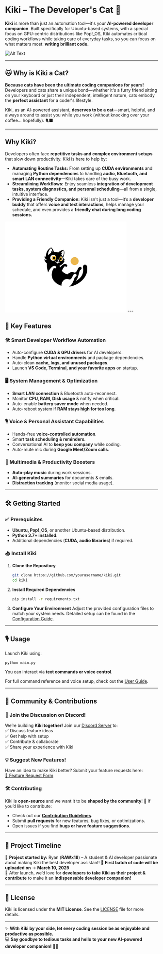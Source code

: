 # Kiki – The Developer's Cat 🚀

**Kiki** is more than just an automation tool—it's your **AI-powered developer companion**. Built specifically for Ubuntu-based systems, with a special focus on GPU-centric distributions like Pop!_OS, Kiki automates critical coding workflows while taking care of everyday tasks, so you can focus on what matters most: **writing brilliant code.**

![Alt Text](kiki_playful.gif)

---

## 🐱 Why is Kiki a Cat?

**Because cats have been the ultimate coding companions for years!**  
Developers and cats share a unique bond—whether it's a furry friend sitting on your keyboard or just their independent, intelligent nature, cats embody the **perfect assistant** for a coder's lifestyle.  

Kiki, as an AI-powered assistant, **deserves to be a cat**—smart, helpful, and always around to assist you while you work (without knocking over your coffee... hopefully). 🐈‍⬛

---

## Why Kiki?

Developers often face **repetitive tasks and complex environment setups** that slow down productivity. Kiki is here to help by:

- **Automating Routine Tasks:** From setting up **CUDA environments** and managing **Python dependencies** to handling **audio, Bluetooth, and smart LAN connectivity**—Kiki takes care of the busy work.  
- **Streamlining Workflows:** Enjoy seamless **integration of development tasks, system diagnostics, and personal scheduling**—all from a single, intuitive interface.  
- **Providing a Friendly Companion:** Kiki isn't just a tool—it’s a **developer buddy** that offers **voice and text interactions**, helps manage your schedule, and even provides a **friendly chat during long coding sessions.**  

<img src="kiki_logo.png" width="400" height="300">
---

## 🚀 Key Features

### 🛠️ Smart Developer Workflow Automation
- Auto-configure **CUDA & GPU drivers** for AI developers.  
- Handle **Python virtual environments** and package dependencies.  
- Auto-clean **cache, logs, and unused packages**.  
- Launch **VS Code, Terminal, and your favorite apps** on startup.  

### 🖥️ System Management & Optimization
- **Smart LAN connection** & Bluetooth auto-reconnect.  
- Monitor **CPU, RAM, Disk usage** & notify when critical.  
- Auto-enable **battery saver mode** when needed.  
- Auto-reboot system if **RAM stays high for too long**.  

### 🎙️ Voice & Personal Assistant Capabilities
- Hands-free **voice-controlled automation**.  
- Smart **task scheduling & reminders**.  
- Conversational AI to **keep you company** while coding.  
- Auto-mute mic during **Google Meet/Zoom calls**.  

### 🎵 Multimedia & Productivity Boosters
- **Auto-play music** during work sessions.  
- **AI-generated summaries** for documents & emails.  
- **Distraction tracking** (monitor social media usage).  

---

## 🛠️ Getting Started

### ✅ Prerequisites
- **Ubuntu, Pop!_OS**, or another Ubuntu-based distribution.  
- **Python 3.7+ installed**.  
- Additional dependencies (**CUDA, audio libraries**) if required.  

### 📥 Install Kiki

1. **Clone the Repository**
   ```bash
   git clone https://github.com/yourusername/kiki.git
   cd kiki
   ```

2. **Install Required Dependencies**
   ```bash
   pip install -r requirements.txt
   ```

3. **Configure Your Environment**
   Adjust the provided configuration files to match your system needs. Detailed setup can be found in the [Configuration Guide](docs/configuration.md).  

---

## 🎙️ Usage

Launch Kiki using:
```bash
python main.py
```
You can interact via **text commands or voice control**.  

For full command reference and voice setup, check out the [User Guide](docs/user_guide.md).  

---

## 🌟 Community & Contributions

### 📢 **Join the Discussion on Discord!**  
We’re building **Kiki together!** Join our [Discord Server](https://discord.gg/g4TMUy3c) to:  
✅ Discuss feature ideas  
✅ Get help with setup  
✅ Contribute & collaborate  
✅ Share your experience with Kiki  

### 💡 **Suggest New Features!**  
Have an idea to make Kiki better? Submit your feature requests here:  
[📩 Feature Request Form](https://forms.gle/your-google-form-link)  

### 🛠️ Contributing  
Kiki is **open-source** and we want it to be **shaped by the community**! 🚀 If you’d like to contribute:  
- Check out our **[Contribution Guidelines](CONTRIBUTING.md)**.  
- Submit **pull requests** for new features, bug fixes, or optimizations.  
- Open issues if you find **bugs or have feature suggestions**.  

---

## 📅 Project Timeline  

🚀 **Project started by:** Ryan (**RAWx18**) – A student & AI developer passionate about making Kiki the best developer assistant! 
📅 **First batch of code will be uploaded on** → **March 10, 2025**  
📢 After launch, we’d love for **developers to take Kiki as their project & contribute** to make it an **indispensable developer companion!**  

---

## 📜 License

Kiki is licensed under the **MIT License**. See the [LICENSE](LICENSE) file for more details.

---

✨ **With Kiki by your side, let every coding session be as enjoyable and productive as possible.**  
💻 **Say goodbye to tedious tasks and hello to your new AI-powered developer companion!** 🚀🐱
